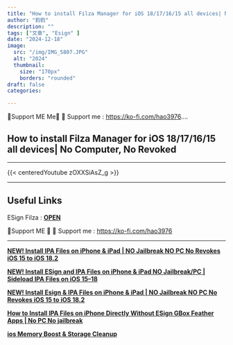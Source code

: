 ```yaml
---
title: "How to install Filza Manager for iOS 18/17/16/15 all devices| No Computer, No Revoked"
author: "鈞鈞"
description: ""
tags: ["文章", "Esign" ]
date: "2024-12-18"
image:
  src: "/img/IMG_5807.JPG"
  alt: "2024"
  thumbnail:
    size: "170px"
    borders: "rounded"
draft: false
categories:

---
```


🤝Support ME Me🤝
💸 Support me : https://ko-fi.com/hao3976....
<!--more-->

## **How to install Filza Manager for iOS 18/17/16/15 all devices| No Computer, No Revoked**

---
{{< centeredYoutube zOXXSiAsZ_g >}}


---

## **Useful Links**

ESign Filza : **[OPEN](https://www.mediafire.com/file/n1djf283jz800ho/Filza_4.0.0.ipa/file?dkey=g4v0h2xg0c%20o&r=1165)**

🤝Support ME 🤝
💸 Support me : https://ko-fi.com/hao3976

---

**[NEW! Install IPA Files on iPhone & iPad | NO Jailbreak NO PC No Revokes iOS 15 to iOS 18.2](https://jiun8631.vercel.app/post/ipasign/)**

**[NEW! Install ESign and IPA Files on iPhone & iPad NO Jailbreak/PC | Sideload IPA Files on iOS 15–18](https://jiun8631.vercel.app/post/esign/)**

**[NEW! Install Esign & IPA Files on iPhone & iPad | NO Jailbreak NO PC No Revokes iOS 15 to iOS 18.2]( https://jiun8631.vercel.app/post/esign_1217/)**

**[How to Install IPA Files on iPhone Directly Without ESign GBox Feather Apps | No PC No jailbreak](https://jiun8631.vercel.app/post/shine_vidoe/)**

**[ios Memory Boost & Storage Cleanup](https://jiun8631.vercel.app/post/phone_clean/)**